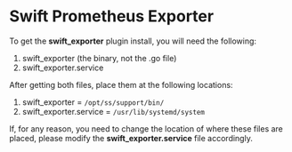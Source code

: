 # Swift Prometheus Exporter

To get the **swift_exporter** plugin install, you will need the following:

1. swift_exporter (the binary, not the .go file)
2. swift_exporter.service 

After getting both files, place them at the following locations:

1. swift_exporter = `/opt/ss/support/bin/`
2. swift_exporter.service = `/usr/lib/systemd/system`

If, for any reason, you need to change the location of where these files are placed, please modify the **swift_exporter.service** file accordingly. 
